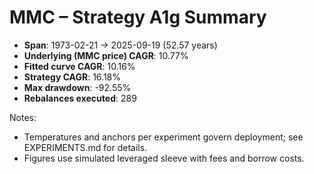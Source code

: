 # MMC – Strategy A1g Summary

- **Span**: 1973-02-21 → 2025-09-19 (52.57 years)
- **Underlying (MMC price) CAGR**: 10.77%
- **Fitted curve CAGR**: 10.16%
- **Strategy CAGR**: 16.18%
- **Max drawdown**: -92.55%
- **Rebalances executed**: 289

Notes:

- Temperatures and anchors per experiment govern deployment; see EXPERIMENTS.md for details.
- Figures use simulated leveraged sleeve with fees and borrow costs.
